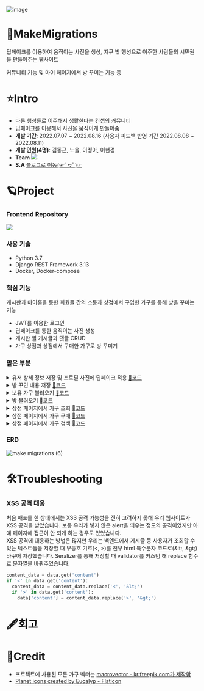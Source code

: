 ![image](https://user-images.githubusercontent.com/71905164/182584327-171cf850-0bd8-4d62-bdec-1ba090eb9b71.png)
# 🚀MakeMigrations
딥페이크를 이용하여 움직이는 사진을 생성, 지구 밖 행성으로 이주한 사람들의 시민권을 만들어주는 웹사이트

커뮤니티 기능 및 마이 페이지에서 방 꾸미는 기능 등
# ⭐Intro
* 다른 행성들로 이주해서 생활한다는 컨셉의 커뮤니티
* 딥페이크를 이용해서 사진을 움직이게 만들어줌
* **개발 기간**: 2022.07.07 ~ 2022.08.16 (사용자 피드백 반영 기간 2022.08.08 ~ 2022.08.11)
* **개발 인원(4명)**: 김동근, 노을, 이정아, 이현경
* **Team** <a href="https://github.com/cmjcum/WM_back"><img src="https://img.shields.io/badge/Github-000000?style=flat-square&logo=github&logoColor=white"/></a>
* **S.A** <a href="https://cold-charcoal.tistory.com/118">블로그로 이동(☞ﾟヮﾟ)☞</a>
# 🪐Project
### Frontend Repository
<a href="https://github.com/zeonga1102/WM_front"><img src="https://img.shields.io/badge/Github-000000?style=flat-square&logo=github&logoColor=white"/></a>
### 사용 기술
* Python 3.7
* Django REST Framework 3.13
* Docker, Docker-compose
### 핵심 기능
게시판과 마이홈을 통한 회원들 간의 소통과 상점에서 구입한 가구를 통해 방을 꾸미는 기능
* JWT를 이용한 로그인
* 딥페이크를 통한 움직이는 사진 생성
* 게시판 별 게시글과 댓글 CRUD
* 가구 상점과 상점에서 구매한 가구로 방 꾸미기
### 맡은 부분
<details>
<summary>유저 상세 정보 저장 및 프로필 사진에 딥페이크 적용 <a href="https://github.com/cmjcum/WM_back/blob/master/user/views.py#L45">📑코드</a></summary>

유저들의 시민증을 만들어주기 위해 상세 정보를 저장합니다.<br>
이때 사용자가 입력한 사진은 딥페이크를 적용해서 사진이 움직이게 했습니다. 딥페이크는 적용되는데 시간이 오래 걸리므로 멀티 프로세싱을 이용하였습니다.<br>
[📑딥페이크 적용 코드](https://github.com/cmjcum/WM_back/blob/master/deeplearning/deeplearning_make_portrait.py#L88)
</details>
<details>
<summary>방 꾸민 내용 저장 <a href="https://github.com/cmjcum/WM_back/blob/master/myroom/views.py#L124">📑코드</a></summary>

Seralizer를 이용해 현재 유저가 방을 꾸민 내용을 저장합니다.<br>
기존의 배치를 모두 지우고 현재 유저가 어떤 가구를 어떤 위치에 어떤 방향으로 배치했는지 Serializer를 통해 저장합니다.
</details>
<details>
<summary>보유 가구 불러오기 <a href="https://github.com/cmjcum/WM_back/blob/master/myroom/views.py#L119">📑코드</a></summary>

유저는 상점을 통해 구매한 가구만을 이용해 방을 꾸밀 수 있습니다.<br>
방 꾸미기 버튼을 눌렀을 때 유저가 구매한 가구들의 목록을 보여줍니다.
</details>
<details>
<summary>방 불러오기 <a href="https://github.com/cmjcum/WM_back/blob/master/myroom/views.py#L145">📑코드</a></summary>

각 유저가 꾸민 방 정보를 불러옵니다.<br>
현재 방문한 유저의 방 배치를 보여줍니다. 만약 10번 유저의 마이홈에 방문했다면 10번 유저가 꾸며둔 방을 보게됩니다.
</details>
<details>
<summary>상점 페이지에서 가구 조회 <a href="https://github.com/cmjcum/WM_back/blob/master/myroom/views.py#L152">📑코드</a></summary>

상점에서는 현재 유저가 이미 구매한 가구를 제외한 가구들의 목록을 보여줍니다.<br>
그리고 상점 페이지에서도 현재 보유 코인을 확인할 수 있게 했습니다. 백엔드만 작업했습니다.
</details>
<details>
<summary>상점 페이지에서 가구 구매 <a href="https://github.com/cmjcum/WM_back/blob/master/myroom/views.py#L161">📑코드</a></summary>

유저가 선택한 가구를 구매합니다.<br>
선택한 가구를 유저 보유 가구에 추가하고 보유 코인을 차감합니다. 만약 보유 코인이 구매하려는 가구의 가격보다 적다면 구매할 수 없습니다.<br>
구매에 성공하면 프론트로 True를, 보유 코인이 적어 실패하면 False를 전송합니다.
</details>
<details>
<summary>상점 페이지에서 가구 검색 <a href="https://github.com/cmjcum/WM_back/blob/master/myroom/views.py#L185">📑코드</a></summary>

상점 페이지에서 가구를 검색한 결과를 보여줍니다.<br>
유저가 보유하지 않은 가구들을 가구의 이름을 기준으로 검색을 하고 그 결과를 전송합니다.<br>
가구 이름과 검색어가 완전히 일치하지 않고 입력한 검색어를 이름에 포함하기만 해도 결과로 나옵니다.<br>
원래 전체 가구 목록에 존재하는 가구여도 유저가 이미 구매하였으면 검색 결과로 나오지 않습니다.<br>
만약 A라는 가구가 존재하고 유저가 구매했으면 A를 검색했을 때 A는 검색 결과에 나오지 않습니다.
</details>

### ERD
![make migrations (6)](https://user-images.githubusercontent.com/71905164/182602214-7d8cf839-76d6-4d30-af03-99d5f9481137.png)
# 🛠Troubleshooting
### XSS 공격 대응
처음 배포를 한 상태에서는 XSS 공격 가능성을 전혀 고려하지 못해 우리 웹사이트가 XSS 공격을 받았습니다. 보통 우리가 넣지 않은 alert을 띄우는 정도의 공격이었지만 아예 페이지에 접근이 안 되게 하는 경우도 있었습니다.<br>
XSS 공격에 대응하는 방법은 많지만 우리는 백엔드에서 게시글 등 사용자가 조회할 수 있는 텍스트들을 저장할 때 부등호 기호(<, >)를 전부 html 특수문자 코드로(\&lt;, \&gt;) 바꾸어 저장했습니다. Seralizer를 통해 저장할 때 validator를 커스텀 해 replace 함수로 문자열을 바꿔주었습니다.
```python
content_data = data.get('content')
if '<' in data.get('content'):
  content_data = content_data.replace('<', '&lt;')
  if '>' in data.get('content'):
    data['content'] = content_data.replace('>', '&gt;')
```
# 🖋회고
# 🌠Credit
* 프로젝트에 사용된 모든 가구 벡터는 <a href='https://kr.freepik.com/author/macrovector'>macrovector - kr.freepik.com가 제작함</a>
* <a href="https://www.flaticon.com/free-icons/planet" title="planet icons">Planet icons created by Eucalyp - Flaticon</a>
